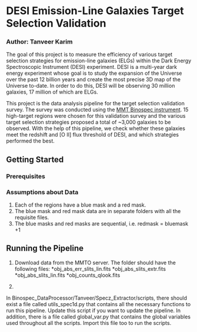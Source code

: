 # DESI Emission-Line Galaxies Target Selection Validation
### Author: Tanveer Karim

The goal of this project is to measure the efficiency of various target
selection strategies for emission-line galaxies (ELGs) within the Dark
Energy Spectroscopic Instrument (DESI) experiment. DESI is a multi-year
dark energy experiment whose goal is to study the expansion of the 
Universe over the past 12 billion years and create the most precise 
3D map of the Universe to-date. In order to do this, DESI will be observing
30 million galaxies, 17 million of which are ELGs. 

This project is the data analysis pipeline for the target selection validation 
survey. The survey was conducted using the [MMT Binospec instrument](https://www.cfa.harvard.edu/mmti/binospec.html).
15 high-target regions were chosen for this validation survey and the various
target selection strategies proposed a total of ~3,000 galaxies to be observed.
With the help of this pipeline, we check whether these galaxies meet the redshift
and [O II] flux threshold of DESI, and which strategies performed the best.

## Getting Started
### Prerequisites

### Assumptions about Data
1. Each of the regions have a blue mask and a red mask.
2. The blue mask and red mask data are in separate folders with all the requisite files.
3. The blue masks and red masks are sequential, i.e. redmask = bluemask +1

## Running the Pipeline
1. Download data from the MMTO server. The folder should have the following files:
   *obj_abs_err_slits_lin.fits
   *obj_abs_slits_extr.fits
   *obj_abs_slits_lin.fits
   *obj_counts_qlook.fits
	
2. 
In Binospec_DataProcessor/Tanveer/Specz_Extractor/scripts, there should exist a file called utils_spec1d.py that contains all the necessary functions to run this pipeline. Update this script if you want to update the pipeline. In addition, there is a file called global_var.py that contains the global variables used throughout all the scripts. Import this file too to run the scripts.
